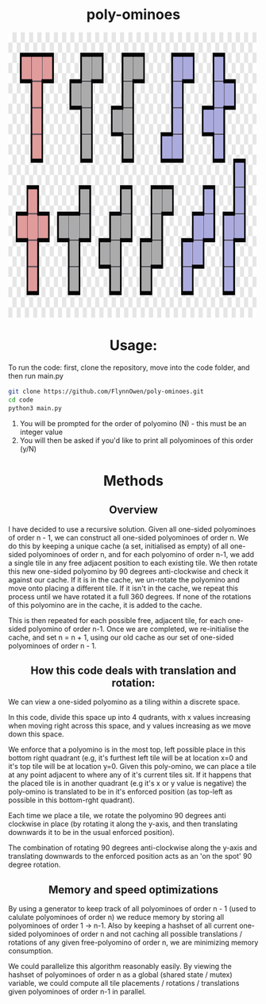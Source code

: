 <h1 align="center"> poly-ominoes </h1>
<img align="center" width="500" height="575" src="images/polyominoes.png"/>

<h1 align="center"> Usage: </h1>

To run the code: first, clone the repository, move into the code folder, and then run main.py

```bash
git clone https://github.com/FlynnOwen/poly-ominoes.git
cd code
python3 main.py
```

1. You will be prompted for the order of polyomino (N) - this must be an integer value
2. You will then be asked if you'd like to print all polyominoes of this order (y/N)


<h1 align="center"> Methods </h1>

<h2 align="center"> Overview </h2>

I have decided to use a recursive solution. Given all one-sided polyominoes of order n - 1, we can construct all one-sided polyominoes of order n. We do this by keeping a unique cache (a set, initialised as empty) of all one-sided polyominoes of order n, and for each polyomino of order n-1, we add a single tile in any free adjacent position to each existing tile. We then rotate this new one-sided polyomino by 90 degrees anti-clockwise and check it against our cache. If it is in the cache, we un-rotate the polyomino and move onto placing a different tile. If it isn't in the cache, we repeat this process until we have rotated it a full 360 degrees. If none of the rotations of this polyomino are in the cache, it is added to the cache. 

This is then repeated for each possible free, adjacent tile, for each one-sided polyomino of order n-1. Once we are completed, we re-initialise the cache, and set n = n + 1, using our old cache as our set of one-sided polyominoes of order n - 1.


<h2 align="center"> How this code deals with translation and rotation: </h2>
We can view a one-sided polyomino as a tiling within a discrete space. 

In this code, divide this space up into 4 qudrants, with x values increasing when moving right across this space, and y values increasing as we move down this space. 

We enforce that a polyomino is in the most top, left possible place in this bottom right quadrant (e.g, it's furthest left tile will be at location x=0 and it's top tile will be at location y=0. Given this poly-omino, we can place a tile at any point adjacent to where any of it's current tiles sit. If it happens that the placed tile is in another quadrant (e.g it's x or y value is negative) the poly-omino is translated to be in it's enforced position (as top-left as possible in this bottom-rght quadrant).

Each time we place a tile, we rotate the polyomino 90 degrees anti clockwise in place (by rotating it along the y-axis, and then translating downwards it to be in the usual enforced position). 

The combination of rotating 90 degrees anti-clockwise along the y-axis and translating downwards to the enforced position acts as an 'on the spot' 90 degree rotation.

<h2 align="center"> Memory and speed optimizations </h2>
By using a generator to keep track of all polyominoes of order n - 1 (used to calulate polyominoes of order n) we reduce memory by storing all polyominoes of order 1 -> n-1. Also by keeping a hashset of all current one-sided polyominoes of order n and not caching all possible translations / rotations of any given free-polyomino of order n, we are minimizing memory consumption.

We could parallelize this algorithm reasonably easily. By viewing the hashset of polyominoes of order n as a global (shared state / mutex) variable, we could compute all tile placements / rotations / translations given polyominoes of order n-1 in parallel. 

